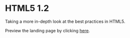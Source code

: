 # HTML5 1.2
Taking a more in-depth look at the best practices in HTML5.

Preview the landing page by clicking [here](https://htmlpreview.github.io/?https://github.com/ianmcnicholas/HTML5.1.2/blob/main/index.html).
